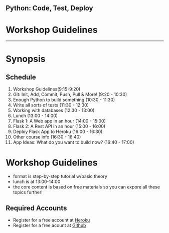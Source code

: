 ## Python: Code, Test, Deploy

# Workshop Guidelines
 ---

# Synopsis

## Schedule

1. Workshop Guidelines(9:15-9:20)
2. Git: Init, Add, Commit, Push, Pull & More! (9:20 - 10:30)
3. Enough Python to build something (10:30 - 11:30)
4. Write all sorts of tests (11:30 - 12:30)
5. Working with databases (12:30 - 13:00)
6. Lunch (13:00 - 14:00)
7. Flask 1: A Web app in an hour (14:00 - 15:00)
8. Flask 2: A Rest API in an hour (15:00 - 16:00)
9. Deploy Flask App to Heroku (16:00 - 16:30)
10. Other course info (16:30 - 16:40)
11. App Ideas: What do you want to build now? (16:40 - 17:00)

# Workshop Guidelines
* format is step-by-step tutorial w/basic theory
* lunch is at 13:00-14:00
* the core content is based on free materials so you can expore all these topics further!

## Required Accounts 
* Register for a free account at [Heroku](https://www.heroku.com/)
* Register for a free acount at [Github](https://github.com/)
